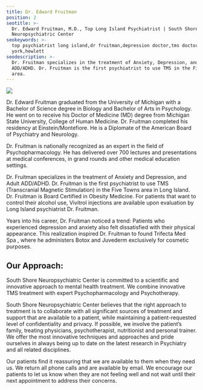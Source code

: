 ```yaml
---
title: Dr. Edward Fruitman
position: 2
seotitle: >-
  Dr. Edward Fruitman, M.D., Top Long Island Psychiatrist | South Shore
  Neuropsychiatric Center
seokeywords: >-
  top psychiatrist long island,dr fruitman,depression doctor,tms doctor new
  york,hewlett
seodescription: >-
  Dr. Fruitman specializes in the treatment of Anxiety, Depression, and Adult
  ADD/ADHD. Dr. Fruitman is the first psychiatrist to use TMS in the Five Towns
  area.
---
```

![](/uploads/dr-edward-fruitman-md.jpg)

Dr. Edward Fruitman graduated from the University of Michigan with a Bachelor of Science degree in Biology and Bachelor of Arts in Psychology. He went on to receive his Doctor of Medicine (MD) degree from Michigan State University, College of Human Medicine. Dr. Fruitman completed his residency at Einstein/Montefiore. He is a Diplomate of the American Board of Psychiatry and Neurology.

Dr. Fruitman is nationally recognized as an expert in the field of Psychopharmacology. He has delivered over 700 lectures and presentations at medical conferences, in grand rounds and other medical education settings.

Dr. Fruitman specializes in the treatment of Anxiety and Depression, and Adult ADD/ADHD. Dr. Fruitman is the first psychiatrist to use TMS (Transcranial Magnetic Stimulation) in the Five Towns area in Long Island. Dr. Fruitman is Board Certified in Obesity Medicine. For patients that want to control their alcohol use, Vivitrol injections are available upon evaluation by Long Island psychiatrist Dr. Fruitman.

Years into his career,  Dr. Fruitman noticed a trend: Patients who experienced depression and anxiety also felt dissatisfied with their physical appearance. This realization inspired Dr. Fruitman to found Trifecta Med Spa , where he administers Botox and Juvederm exclusively for cosmetic purposes.

## Our Approach:

South Shore Neuropsychiatric Center is committed to a scientific and innovative approach to mental health treatment. We combine innovative TMS treatment with expert Psychopharmacology and Psychotherapy.

South Shore Neuropsychiatric Center believes that the right approach to treatment is to collaborate with all significant sources of treatment and support that are available to a patient, while maintaining a patient-requested level of confidentiality and privacy. If possible, we involve the patient’s family, treating physicians, psychotherapist, nutritionist and personal trainer. We offer the most innovative techniques and approaches and pride ourselves in always being up to date on the latest research in Psychiatry and all related disciplines.

Our patients find it reassuring that we are available to them when they need us. We return all phone calls and are available by email. We encourage our patients to let us know when they are not feeling well and not wait until their next appointment to address their concerns.
